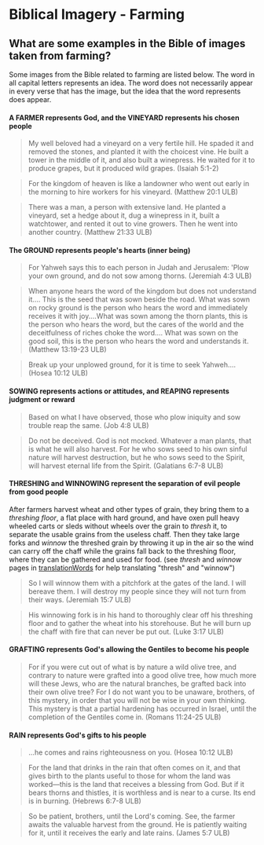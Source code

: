# Biblical Imagery - Farming #

## What are some examples in the Bible of images taken from farming? ##


Some images from the Bible related to farming are listed below. The word in all capital letters represents an idea. The word does not necessarily appear in every verse that has the image, but the idea that the word represents does appear.

#### A FARMER represents God, and the VINEYARD represents his chosen people

> My well beloved had a vineyard on a very fertile hill.
> He spaded it and removed the stones, and planted it with the choicest vine.
> He built a tower in the middle of it, and also built a winepress.
> He waited for it to produce grapes, but it produced wild grapes. (Isaiah 5:1-2)

<blockquote> For the kingdom of heaven is like a landowner who went out early in the morning to hire workers for his vineyard. (Matthew 20:1 ULB)</blockquote>

> There was a man, a person with extensive land. He planted a vineyard, set a hedge about it, dug a winepress in it, built a watchtower, and rented it out to vine growers. Then he went into another country. (Matthew 21:33 ULB)

#### The GROUND represents people's hearts (inner being)

> For Yahweh says this to each person in Judah and Jerusalem: 'Plow your own ground,
> and do not sow among thorns. (Jeremiah 4:3 ULB)

<blockquote>When anyone hears the word of the kingdom but does not understand it.... This is the seed that was sown beside the road. What was sown on rocky ground is the person who hears the word and immediately receives it with joy....What was sown among the thorn plants, this is the person who hears the word, but the cares of the world and the deceitfulness of riches choke the word.... What was sown on the good soil, this is the person who hears the word and understands it. (Matthew 13:19-23 ULB)</blockquote>

> Break up your unplowed ground,
> for it is time to seek Yahweh.... (Hosea 10:12 ULB)

#### SOWING represents actions or attitudes, and REAPING represents judgment or reward

> Based on what I have observed, those who plow iniquity
> and sow trouble reap the same. (Job 4:8 ULB)

> Do not be deceived. God is not mocked. Whatever a man plants, that is what he will also harvest. For he who sows seed to his own sinful nature will harvest destruction, but he who sows seed to the Spirit, will harvest eternal life from the Spirit. (Galatians 6:7-8 ULB)

#### THRESHING and WINNOWING represent the separation of evil people from good people

After farmers harvest wheat and other types of grain, they bring them to a _threshing floor_, a flat place with hard ground, and have oxen pull heavy wheeled carts or sleds without wheels over the grain to _thresh_ it, to separate the usable grains from the useless chaff. Then they take large forks and _winnow_ the threshed grain by throwing it up in the air so the wind can carry off the chaff while the grains fall back to the threshing floor, where they can be gathered and used for food. (see *thresh* and *winnow* pages in [translationWords](https://unfoldingword.org/en/?resource=translation-words) for help translating "thresh" and "winnow")

> So I will winnow them with a pitchfork at the gates of the land. I will bereave them. I will destroy my people since they will not turn from their ways. (Jeremiah 15:7 ULB)


<blockquote> His winnowing fork is in his hand to thoroughly clear off his threshing floor and to gather the wheat into his storehouse. But he will burn up the chaff with fire that can never be put out. (Luke 3:17 ULB)</blockquote>

#### GRAFTING represents God's allowing the Gentiles to become his people

> For if you were cut out of what is by nature a wild olive tree, and contrary to nature were grafted into a good olive tree, how much more will these Jews, who are the natural branches, be grafted back into their own olive tree? For I do not want you to be unaware, brothers, of this mystery, in order that you will not be wise in your own thinking. This mystery is that a partial hardening has occurred in Israel, until the completion of the Gentiles come in. (Romans 11:24-25 ULB)

#### RAIN represents God's gifts to his people

> ...he comes and rains righteousness on you. (Hosea 10:12 ULB)

<blockquote>For the land that drinks in the rain that often comes on it, and that gives birth to the plants useful to those for whom the land was worked—this is the land that receives a blessing from God. But if it bears thorns and thistles, it is worthless and is near to a curse. Its end is in burning. (Hebrews 6:7-8 ULB)</blockquote>


> So be patient, brothers, until the Lord's coming. See, the farmer awaits the valuable harvest from the ground. He is patiently waiting for it, until it receives the early and late rains.  (James 5:7 ULB)
